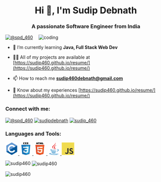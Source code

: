 <h1 align="center">Hi 👋, I'm Sudip Debnath</h1>
<h3 align="center">A passionate Software Engineer from India</h3>

<img align="right" alt="coding" width="400" src="https://i.pinimg.com/originals/81/17/8b/81178b47a8598f0c81c4799f2cdd4057.gif">


<p align="left"> <a href="https://twitter.com/@spd_460" target="blank"><img src="https://img.shields.io/twitter/follow/@spd_460?logo=twitter&style=for-the-badge" alt="@spd_460" /></a> </p>

- 🌱 I’m currently learning **Java, Full Stack Web Dev**

- 👨‍💻 All of my projects are available at [https://sudip460.github.io/resume/](https://sudip460.github.io/resume/)

- 📫 How to reach me **sudip460debnath@gmail.com**

- 📄 Know about my experiences [https://sudip460.github.io/resume/](https://sudip460.github.io/resume/)

<h3 align="left">Connect with me:</h3>
<p align="left">
<a href="https://twitter.com/@spd_460" target="blank"><img align="center" src="https://raw.githubusercontent.com/rahuldkjain/github-profile-readme-generator/master/src/images/icons/Social/twitter.svg" alt="@spd_460" height="30" width="40" /></a>
<a href="https://linkedin.com/in/sudipdebnath" target="blank"><img align="center" src="https://raw.githubusercontent.com/rahuldkjain/github-profile-readme-generator/master/src/images/icons/Social/linked-in-alt.svg" alt="sudipdebnath" height="30" width="40" /></a>
<a href="https://www.leetcode.com/sudip_460" target="blank"><img align="center" src="https://raw.githubusercontent.com/rahuldkjain/github-profile-readme-generator/master/src/images/icons/Social/leet-code.svg" alt="sudip_460" height="30" width="40" /></a>
</p>

<h3 align="left">Languages and Tools:</h3>
<p align="left"> <a href="https://www.cprogramming.com/" target="_blank" rel="noreferrer"> <img src="https://raw.githubusercontent.com/devicons/devicon/master/icons/c/c-original.svg" alt="c" width="40" height="40"/> </a> <a href="https://www.w3schools.com/css/" target="_blank" rel="noreferrer"> <img src="https://raw.githubusercontent.com/devicons/devicon/master/icons/css3/css3-original-wordmark.svg" alt="css3" width="40" height="40"/> </a> <a href="https://www.w3.org/html/" target="_blank" rel="noreferrer"> <img src="https://raw.githubusercontent.com/devicons/devicon/master/icons/html5/html5-original-wordmark.svg" alt="html5" width="40" height="40"/> </a> <a href="https://www.java.com" target="_blank" rel="noreferrer"> <img src="https://raw.githubusercontent.com/devicons/devicon/master/icons/java/java-original.svg" alt="java" width="40" height="40"/> </a> <a href="https://developer.mozilla.org/en-US/docs/Web/JavaScript" target="_blank" rel="noreferrer"> <img src="https://raw.githubusercontent.com/devicons/devicon/master/icons/javascript/javascript-original.svg" alt="javascript" width="40" height="40"/> </a> </p>

<p><img align="left" src="https://github-readme-stats.vercel.app/api/top-langs?username=sudip460&show_icons=true&locale=en&layout=compact" alt="sudip460" /></p>

<p>&nbsp;<img align="center" src="https://github-readme-stats.vercel.app/api?username=sudip460&show_icons=true&locale=en" alt="sudip460" /></p>

<p><img align="center" src="https://github-readme-streak-stats.herokuapp.com/?user=sudip460&" alt="sudip460" /></p>

